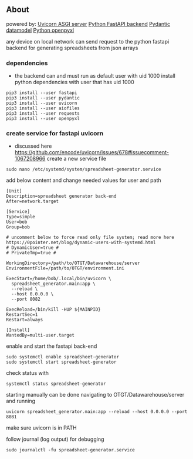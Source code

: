 ## About
powered by:
[Uvicorn ASGI server](https://www.uvicorn.org/)
[Python FastAPI backend](https://fastapi.tiangolo.com/)
[Pydantic datamodel](https://pydantic-docs.helpmanual.io/)
[Python openpyxl](https://pypi.org/project/openpyxl/)

any device on local network can send request to the python fastapi backend
for generating spreadsheets from json arrays

### dependencies
* the backend can and must run as default user with uid 1000
install python dependencies with user that has uid 1000
```
pip3 install --user fastapi
pip3 install --user pydantic
pip3 install --user uvicorn
pip3 install --user aiofiles
pip3 install --user requests
pip3 install --user openpyxl
```

### create service for fastapi uvicorn
* discussed here https://github.com/encode/uvicorn/issues/678#issuecomment-1067208966
create a new service file
```
sudo nano /etc/systemd/system/spreadsheet-generator.service
```
add below content and change needed values for user and path
```
[Unit]
Description=spreadsheet generator back-end
After=network.target

[Service]
Type=simple
User=bob
Group=bob

# uncomment below to force read only file system; read more here https://0pointer.net/blog/dynamic-users-with-systemd.html
# DynamicUser=true #
# PrivateTmp=true #

WorkingDirectory=/path/to/OTGT/Datawarehouse/server
EnvironmentFile=/path/to/OTGT/environment.ini

ExecStart=/home/bob/.local/bin/uvicorn \
  spreadsheet_generator.main:app \
  --reload \
  --host 0.0.0.0 \
  --port 8082

ExecReload=/bin/kill -HUP ${MAINPID}
RestartSec=1
Restart=always

[Install]
WantedBy=multi-user.target
```
enable and start the fastapi back-end
```
sudo systemctl enable spreadsheet-generator
sudo systemctl start spreadsheet-generator
```
check status with
```
systemctl status spreadsheet-generator
```

starting manually can be done navigating to OTGT/Datawarehouse/server and running
```
uvicorn spreadsheet_generator.main:app --reload --host 0.0.0.0 --port 8081
```
make sure uvicorn is in PATH

follow journal (log output) for debugging
```
sudo journalctl -fu spreadsheet-generator.service
```
